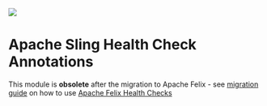 [<img src="https://sling.apache.org/res/logos/sling.png"/>](https://sling.apache.org)

# Apache Sling Health Check Annotations

This module is **obsolete** after the migration to Apache Felix - see [migration guide](https://sling.apache.org/documentation/bundles/sling-health-check-tool.html) on how to use [Apache Felix Health Checks](https://felix.apache.org/documentation/subprojects/apache-felix-healthchecks.html)
